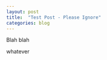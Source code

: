 ```yaml
---
layout: post
title:  "Test Post - Please Ignore"
categories: blog
---
```


Blah blah

<!--more-->

whatever
